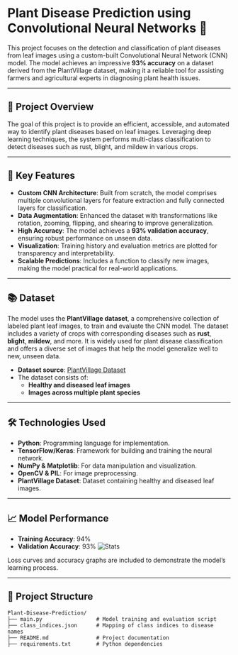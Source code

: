 # Plant Disease Prediction using Convolutional Neural Networks 🌱

This project focuses on the detection and classification of plant diseases from leaf images using a custom-built Convolutional Neural Network (CNN) model. The model achieves an impressive **93% accuracy** on a dataset derived from the PlantVillage dataset, making it a reliable tool for assisting farmers and agricultural experts in diagnosing plant health issues.

---

## 📜 Project Overview

The goal of this project is to provide an efficient, accessible, and automated way to identify plant diseases based on leaf images. Leveraging deep learning techniques, the system performs multi-class classification to detect diseases such as rust, blight, and mildew in various crops.

---

## 🔧 Key Features

- **Custom CNN Architecture**: Built from scratch, the model comprises multiple convolutional layers for feature extraction and fully connected layers for classification.
- **Data Augmentation**: Enhanced the dataset with transformations like rotation, zooming, flipping, and shearing to improve generalization.
- **High Accuracy**: The model achieves a **93% validation accuracy**, ensuring robust performance on unseen data.
- **Visualization**: Training history and evaluation metrics are plotted for transparency and interpretability.
- **Scalable Predictions**: Includes a function to classify new images, making the model practical for real-world applications.

---

## 📚 Dataset

The model uses the **PlantVillage dataset**, a comprehensive collection of labeled plant leaf images, to train and evaluate the CNN model. The dataset includes a variety of crops with corresponding diseases such as **rust**, **blight**, **mildew**, and more. It is widely used for plant disease classification and offers a diverse set of images that help the model generalize well to new, unseen data.

- **Dataset source**: [PlantVillage Dataset](https://www.kaggle.com/datasets/emmarex/plantdisease)
- The dataset consists of:
  - **Healthy and diseased leaf images**
  - **Images across multiple plant species**

---

## 🛠️ Technologies Used

- **Python**: Programming language for implementation.
- **TensorFlow/Keras**: Framework for building and training the neural network.
- **NumPy & Matplotlib**: For data manipulation and visualization.
- **OpenCV & PIL**: For image preprocessing.
- **PlantVillage Dataset**: Dataset containing healthy and diseased leaf images.

---

## 📈 Model Performance

- **Training Accuracy**: 94%
- **Validation Accuracy**: 93%
![Stats](https://i.imgur.com/sDBKNmv.png "Stats Screenshot")

Loss curves and accuracy graphs are included to demonstrate the model’s learning process.

---

## 📂 Project Structure

```plaintext
Plant-Disease-Prediction/
├── main.py                 # Model training and evaluation script
├── class_indices.json      # Mapping of class indices to disease names
├── README.md               # Project documentation
├── requirements.txt        # Python dependencies
